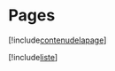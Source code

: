 # Pages

[!include[contenudelapage](pages.contenudelapage.autogen.md)]

[!include[liste](pages.liste.autogen.md)]








